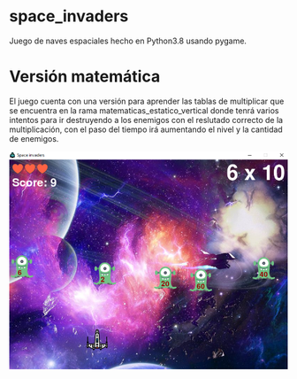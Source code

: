 # space_invaders
Juego de naves espaciales hecho en Python3.8 usando pygame.
# Versión matemática
El juego cuenta con una versión para aprender las tablas de multiplicar que se encuentra en la rama matematicas_estatico_vertical donde tenrá varios intentos para ir destruyendo a los enemigos con el reslutado correcto de la multiplicación, con el paso del tiempo irá aumentando el nivel y la cantidad de enemigos.

![alt text](https://github.com/EdgarRMed/space_invaders/blob/master/images/1.png)

